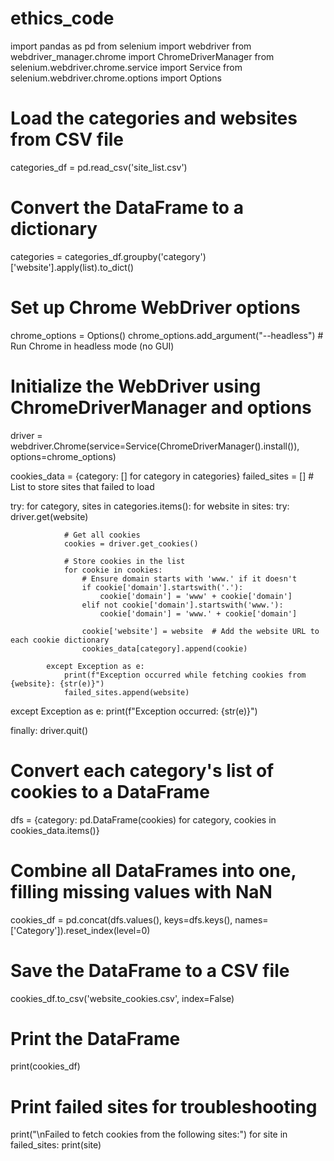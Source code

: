 # ethics_code
import pandas as pd
from selenium import webdriver
from webdriver_manager.chrome import ChromeDriverManager
from selenium.webdriver.chrome.service import Service
from selenium.webdriver.chrome.options import Options

# Load the categories and websites from CSV file
categories_df = pd.read_csv('site_list.csv')

# Convert the DataFrame to a dictionary
categories = categories_df.groupby('category')['website'].apply(list).to_dict()

# Set up Chrome WebDriver options
chrome_options = Options()
chrome_options.add_argument("--headless")  # Run Chrome in headless mode (no GUI)

# Initialize the WebDriver using ChromeDriverManager and options
driver = webdriver.Chrome(service=Service(ChromeDriverManager().install()), options=chrome_options)

cookies_data = {category: [] for category in categories}
failed_sites = []  # List to store sites that failed to load

try:
    for category, sites in categories.items():
        for website in sites:
            try:
                driver.get(website)
                
                # Get all cookies
                cookies = driver.get_cookies()
                
                # Store cookies in the list
                for cookie in cookies:
                    # Ensure domain starts with 'www.' if it doesn't
                    if cookie['domain'].startswith('.'):
                        cookie['domain'] = 'www' + cookie['domain']
                    elif not cookie['domain'].startswith('www.'):
                        cookie['domain'] = 'www.' + cookie['domain']
                    
                    cookie['website'] = website  # Add the website URL to each cookie dictionary
                    cookies_data[category].append(cookie)
            
            except Exception as e:
                print(f"Exception occurred while fetching cookies from {website}: {str(e)}")
                failed_sites.append(website)
            
except Exception as e:
    print(f"Exception occurred: {str(e)}")

finally:
    driver.quit()

# Convert each category's list of cookies to a DataFrame
dfs = {category: pd.DataFrame(cookies) for category, cookies in cookies_data.items()}

# Combine all DataFrames into one, filling missing values with NaN
cookies_df = pd.concat(dfs.values(), keys=dfs.keys(), names=['Category']).reset_index(level=0)

# Save the DataFrame to a CSV file
cookies_df.to_csv('website_cookies.csv', index=False)

# Print the DataFrame
print(cookies_df)

# Print failed sites for troubleshooting
print("\nFailed to fetch cookies from the following sites:")
for site in failed_sites:
    print(site)
